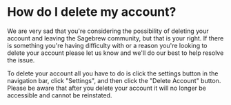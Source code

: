 # How do I delete my account? #
We are very sad that you're considering the possibility of deleting 
your account and leaving the Sagebrew community, but that is your right. If
there is something you're having difficulty with or a reason you're looking 
to delete your account please let us know and we'll do our best to help 
resolve the issue.

To delete your account all you have to do is click the settings button in the 
navigation bar, click "Settings", and then click the "Delete Account" button.
Please be aware that after you delete your account it will no longer be 
accessible and cannot be reinstated.